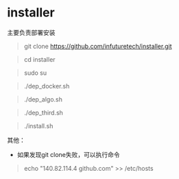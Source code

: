 # installer

主要负责部署安装

> git clone https://github.com/infuturetech/installer.git

> cd installer

> sudo su

> ./dep_docker.sh

> ./dep_algo.sh

> ./dep_third.sh

> ./install.sh

其他：
* 如果发现git clone失败，可以执行命令

> echo "140.82.114.4    github.com" >> /etc/hosts
